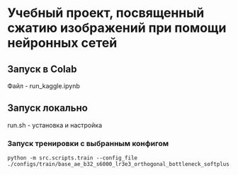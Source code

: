 # Учебный проект, посвященный сжатию изображений при помощи нейронных сетей

## Запуск в Colab

Файл - run_kaggle.ipynb

## Запуск локально

run.sh - установка и настройка

### Запуск тренировки с выбранным конфигом
```
python -m src.scripts.train --config_file ./configs/train/base_ae_b32_s6000_lr3e3_orthogonal_bottleneck_softplus.yml
```

